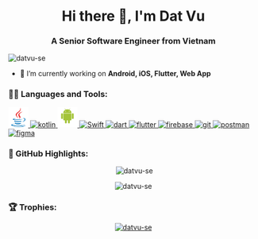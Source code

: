 <h1 align="center">Hi there 👋, I'm Dat Vu</h1>
<h3 align="center">A Senior Software Engineer from Vietnam</h3>

<p align="left"> <img src="https://komarev.com/ghpvc/?username=datvu-se&label=Profile%20views&color=0e75b6&style=flat" alt="datvu-se" /> </p>

- 🌱 I’m currently working on **Android, iOS, Flutter, Web App**

<h3 align="left">👨‍💻 Languages and Tools:</h3>
<p align="left">
<a href="https://www.java.com" target="_blank" rel="noreferrer"> <img src="https://raw.githubusercontent.com/devicons/devicon/master/icons/java/java-original.svg" alt="java" width="40" height="40"/> </a>
<a href="https://kotlinlang.org" target="_blank" rel="noreferrer"> <img src="https://www.vectorlogo.zone/logos/kotlinlang/kotlinlang-icon.svg" alt="kotlin" width="40" height="40"/> </a>
<a href="https://developer.android.com" target="_blank" rel="noreferrer"> <img src="https://raw.githubusercontent.com/devicons/devicon/master/icons/android/android-original-wordmark.svg" alt="android" width="40" height="40"/> </a>
<a href="https://developer.apple.com/swift" target="_blank" rel="noreferrer"> <img src="https://www.vectorlogo.zone/logos/swift/swift-vertical.svg" alt="Swift" width="40" height="40"/> </a>
<a href="https://dart.dev" target="_blank" rel="noreferrer"> <img src="https://www.vectorlogo.zone/logos/dartlang/dartlang-icon.svg" alt="dart" width="40" height="40"/> </a>
<a href="https://flutter.dev" target="_blank" rel="noreferrer"> <img src="https://www.vectorlogo.zone/logos/flutterio/flutterio-icon.svg" alt="flutter" width="40" height="40"/> </a>
<a href="https://firebase.google.com/" target="_blank" rel="noreferrer"> <img src="https://www.vectorlogo.zone/logos/firebase/firebase-icon.svg" alt="firebase" width="40" height="40"/> </a>
<a href="https://git-scm.com/" target="_blank" rel="noreferrer"> <img src="https://www.vectorlogo.zone/logos/git-scm/git-scm-icon.svg" alt="git" width="40" height="40"/> </a>
<a href="https://postman.com" target="_blank" rel="noreferrer"> <img src="https://www.vectorlogo.zone/logos/getpostman/getpostman-icon.svg" alt="postman" width="40" height="40"/> </a>
<a href="https://www.figma.com/" target="_blank" rel="noreferrer"> <img src="https://www.vectorlogo.zone/logos/figma/figma-icon.svg" alt="figma" width="40" height="40"/> </a>
</p>

<h3 align="left">🔭 GitHub Highlights:</h3>
<p align="center">&nbsp;<img src="https://github-readme-stats.vercel.app/api?username=datvu-se&show_icons=true&locale=en&theme=gruvbox" alt="datvu-se" /></p>

<p align="center"><img src="https://github-readme-streak-stats.herokuapp.com/?user=datvu-se&theme=gruvbox" alt="datvu-se" /></p>

<h3 align="left">🏆 Trophies:</h3>
<p align="center"> <a href="https://github.com/ryo-ma/github-profile-trophy"><img src="https://github-profile-trophy.vercel.app/?username=datvu-se&theme=gruvbox" alt="datvu-se" /></a> </p>
